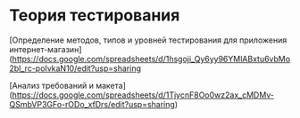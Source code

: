 # Теория тестирования

[Определение методов, типов и уровней тестирования для приложения интернет-магазин] (https://docs.google.com/spreadsheets/d/1hsgoji_Qy6yy96YMlABxtu6vbMo2bl_rc-poIvkaN10/edit?usp=sharing

[Анализ требований и макета] (https://docs.google.com/spreadsheets/d/1TjycnF8Oo0wz2ax_cMDMv-QSmbVP3GFo-rODo_xfDrs/edit?usp=sharing)
